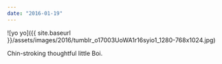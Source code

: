 ```yaml
---
date: "2016-01-19"
---
```


![yo yo]({{ site.baseurl }}/assets/images/2016/tumblr_o17003UoWA1r16syio1_1280-768x1024.jpg)

Chin-stroking thoughtful little Boi.
